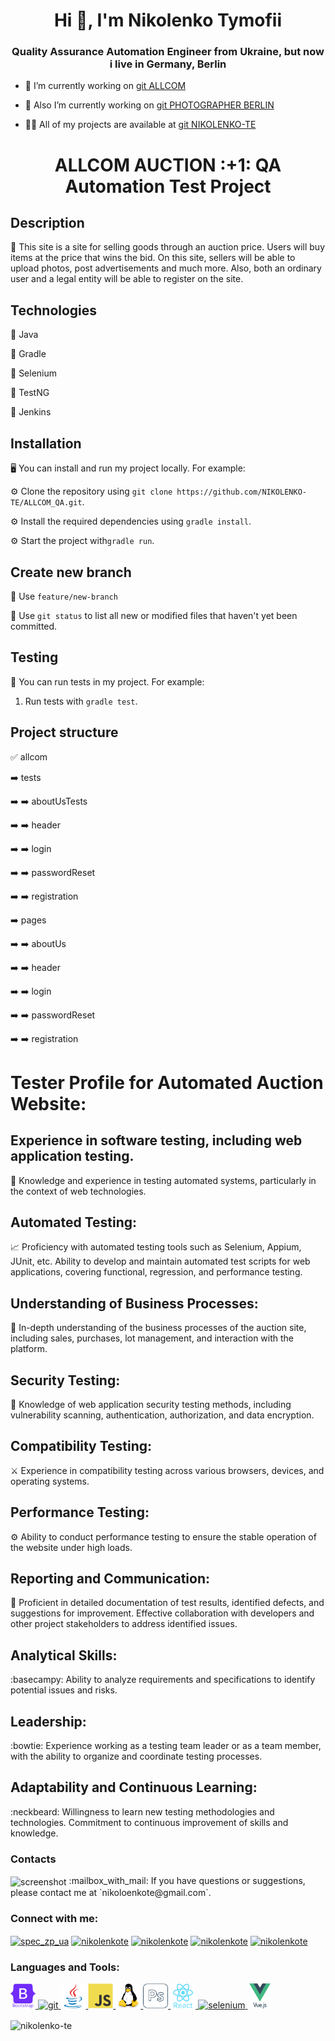 <h1 align="center">Hi 👋, I'm Nikolenko Tymofii</h1>

<h3 align="center">Quality Assurance Automation Engineer from Ukraine, but now i live in Germany, Berlin</h3>

- 🔭 I’m currently working on [git ALLCOM](https://github.com/NIKOLENKO-TE/ALLCOM_SITE)

- 🔭 Also I’m currently working on [git PHOTOGRAPHER BERLIN](https://github.com/NIKOLENKO-TE/PHOTOGRAPHER_BERLIN)
  
- 👨‍💻 All of my projects are available at [git NIKOLENKO-TE](https://github.com/NIKOLENKO-TE)
  
<h1 align="center"> ALLCOM AUCTION :+1:  QA Automation Test Project</h1>

## Description

:book: This site is a site for selling goods through an auction price. Users will buy items at the price that wins the bid. On this site, sellers will be able to upload photos, post advertisements and much more. Also, both an ordinary user and a legal entity will be able to register on the site.

## Technologies
:nazar_amulet: Java

:nazar_amulet: Gradle

:nazar_amulet: Selenium

:nazar_amulet: TestNG

:nazar_amulet: Jenkins 

## Installation

:desktop_computer: You can install and run my project locally. For example:

:gear: Clone the repository using `git clone https://github.com/NIKOLENKO-TE/ALLCOM_QA.git`.

:gear: Install the required dependencies using `gradle install`.

:gear: Start the project with`gradle run`.
## Сreate new branch
:floppy_disk: Use `feature/new-branch`

:floppy_disk: Use `git status` to list all new or modified files that haven't yet been committed.
## Testing
:memo: 
You can run tests in my project. For example:

1. Run tests with `gradle test`.
## Project structure
:white_check_mark: allcom

:arrow_right: tests

:arrow_right:	:arrow_right:  aboutUsTests

:arrow_right:	:arrow_right:  header

:arrow_right:	:arrow_right:  login

:arrow_right:	:arrow_right:  passwordReset

:arrow_right:	:arrow_right:  registration

:arrow_right: pages

:arrow_right:	:arrow_right:  aboutUs

:arrow_right:	:arrow_right:  header

:arrow_right:	:arrow_right:  login

:arrow_right:	:arrow_right:  passwordReset

:arrow_right:	:arrow_right:  registration
#  Tester Profile for Automated Auction Website:

## Experience in software testing, including web application testing.
:art: Knowledge and experience in testing automated systems, particularly in the context of web technologies.

## Automated Testing:
:chart_with_upwards_trend: Proficiency with automated testing tools such as Selenium, Appium, JUnit, etc.
Ability to develop and maintain automated test scripts for web applications, covering functional, regression, and performance testing.

## Understanding of Business Processes:
:briefcase: In-depth understanding of the business processes of the auction site, including sales, purchases, lot management, and interaction with the platform.

## Security Testing:
:closed_lock_with_key: Knowledge of web application security testing methods, including vulnerability scanning, authentication, authorization, and data encryption.

## Compatibility Testing:
:crossed_swords: Experience in compatibility testing across various browsers, devices, and operating systems.

## Performance Testing:
:gear: Ability to conduct performance testing to ensure the stable operation of the website under high loads.

## Reporting and Communication:
:handshake: Proficient in detailed documentation of test results, identified defects, and suggestions for improvement.
Effective collaboration with developers and other project stakeholders to address identified issues.

## Analytical Skills:
:basecampy: Ability to analyze requirements and specifications to identify potential issues and risks.

## Leadership:
:bowtie:  Experience working as a testing team leader or as a team member, with the ability to organize and coordinate testing processes.

## Adaptability and Continuous Learning:
:neckbeard: Willingness to learn new testing methodologies and technologies.
Commitment to continuous improvement of skills and knowledge.

### Contacts
<img align="center" src="https://i.ibb.co/BzxgKXb/readme.png" alt="screenshot"/>
:mailbox_with_mail: If you have questions or suggestions, please contact me at `nikoloenkote@gmail.com`.

<h3 align="left">Connect with me:</h3>
<p align="left">
<a href="https://twitter.com/spec_zp_ua" target="blank"><img align="center" src="https://raw.githubusercontent.com/rahuldkjain/github-profile-readme-generator/master/src/images/icons/Social/twitter.svg" alt="spec_zp_ua" height="30" width="40" /></a>
<a href="https://linkedin.com/in/nikolenkote" target="blank"><img align="center" src="https://raw.githubusercontent.com/rahuldkjain/github-profile-readme-generator/master/src/images/icons/Social/linked-in-alt.svg" alt="nikolenkote" height="30" width="40" /></a>
<a href="https://fb.com/nikolenkote" target="blank"><img align="center" src="https://raw.githubusercontent.com/rahuldkjain/github-profile-readme-generator/master/src/images/icons/Social/facebook.svg" alt="nikolenkote" height="30" width="40" /></a>
<a href="https://instagram.com/nikolenkote" target="blank"><img align="center" src="https://raw.githubusercontent.com/rahuldkjain/github-profile-readme-generator/master/src/images/icons/Social/instagram.svg" alt="nikolenkote" height="30" width="40" /></a>
<a href="https://www.youtube.com/c/nikolenkote" target="blank"><img align="center" src="https://raw.githubusercontent.com/rahuldkjain/github-profile-readme-generator/master/src/images/icons/Social/youtube.svg" alt="nikolenkote" height="30" width="40" /></a>
</p>
<h3 align="left">Languages and Tools:</h3>
<p align="left"> <a href="https://getbootstrap.com" target="_blank" rel="noreferrer"> <img src="https://raw.githubusercontent.com/devicons/devicon/master/icons/bootstrap/bootstrap-plain-wordmark.svg" alt="bootstrap" width="40" height="40"/> </a> <a href="https://git-scm.com/" target="_blank" rel="noreferrer"> <img src="https://www.vectorlogo.zone/logos/git-scm/git-scm-icon.svg" alt="git" width="40" height="40"/> </a> <a href="https://www.java.com" target="_blank" rel="noreferrer"> <img src="https://raw.githubusercontent.com/devicons/devicon/master/icons/java/java-original.svg" alt="java" width="40" height="40"/> </a> <a href="https://developer.mozilla.org/en-US/docs/Web/JavaScript" target="_blank" rel="noreferrer"> <img src="https://raw.githubusercontent.com/devicons/devicon/master/icons/javascript/javascript-original.svg" alt="javascript" width="40" height="40"/> </a> <a href="https://www.linux.org/" target="_blank" rel="noreferrer"> <img src="https://raw.githubusercontent.com/devicons/devicon/master/icons/linux/linux-original.svg" alt="linux" width="40" height="40"/> </a> <a href="https://www.photoshop.com/en" target="_blank" rel="noreferrer"> <img src="https://raw.githubusercontent.com/devicons/devicon/master/icons/photoshop/photoshop-line.svg" alt="photoshop" width="40" height="40"/> </a> <a href="https://reactjs.org/" target="_blank" rel="noreferrer"> <img src="https://raw.githubusercontent.com/devicons/devicon/master/icons/react/react-original-wordmark.svg" alt="react" width="40" height="40"/> </a> <a href="https://www.selenium.dev" target="_blank" rel="noreferrer"> <img src="https://raw.githubusercontent.com/detain/svg-logos/780f25886640cef088af994181646db2f6b1a3f8/svg/selenium-logo.svg" alt="selenium" width="40" height="40"/> </a> <a href="https://vuejs.org/" target="_blank" rel="noreferrer"> <img src="https://raw.githubusercontent.com/devicons/devicon/master/icons/vuejs/vuejs-original-wordmark.svg" alt="vuejs" width="40" height="40"/> </a> </p>

<p><img align="center" src="https://github-readme-stats.vercel.app/api/top-langs?username=nikolenko-te&show_icons=true&locale=en&layout=compact" alt="nikolenko-te" /></p>
